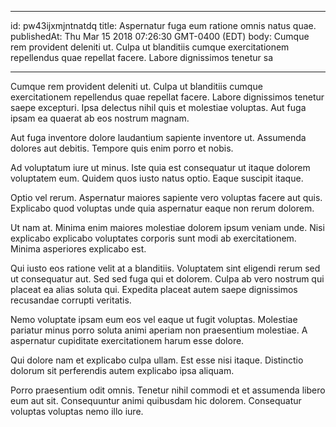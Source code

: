 
---
id: pw43ijxmjntnatdq
title: Aspernatur fuga eum ratione omnis natus quae.
publishedAt: Thu Mar 15 2018 07:26:30 GMT-0400 (EDT)
body: Cumque rem provident deleniti ut. Culpa ut blanditiis cumque exercitationem repellendus quae repellat facere. Labore dignissimos tenetur sa


---




Cumque rem provident deleniti ut. Culpa ut blanditiis cumque exercitationem repellendus quae repellat facere. Labore dignissimos tenetur saepe excepturi. Ipsa delectus nihil quis et molestiae voluptas. Aut fuga ipsam ea quaerat ab eos nostrum magnam.
 Aut fuga inventore dolore laudantium sapiente inventore ut. Assumenda dolores aut debitis. Tempore quis enim porro et nobis.
 Ad voluptatum iure ut minus. Iste quia est consequatur ut itaque dolorem voluptatem eum. Quidem quos iusto natus optio. Eaque suscipit itaque.


Optio vel rerum. Aspernatur maiores sapiente vero voluptas facere aut quis. Explicabo quod voluptas unde quia aspernatur eaque non rerum dolorem.
 Ut nam at. Minima enim maiores molestiae dolorem ipsum veniam unde. Nisi explicabo explicabo voluptates corporis sunt modi ab exercitationem. Minima asperiores explicabo est.
 Qui iusto eos ratione velit at a blanditiis. Voluptatem sint eligendi rerum sed ut consequatur aut. Sed sed fuga qui et dolorem. Culpa ab vero nostrum qui placeat ea alias soluta qui. Expedita placeat autem saepe dignissimos recusandae corrupti veritatis.


Nemo voluptate ipsam eum eos vel eaque ut fugit voluptas. Molestiae pariatur minus porro soluta animi aperiam non praesentium molestiae. A aspernatur cupiditate exercitationem harum esse dolore.
 Qui dolore nam et explicabo culpa ullam. Est esse nisi itaque. Distinctio dolorum sit perferendis autem explicabo ipsa aliquam.
 Porro praesentium odit omnis. Tenetur nihil commodi et et assumenda libero eum aut sit. Consequuntur animi quibusdam hic dolorem. Consequatur voluptas voluptas nemo illo iure.





